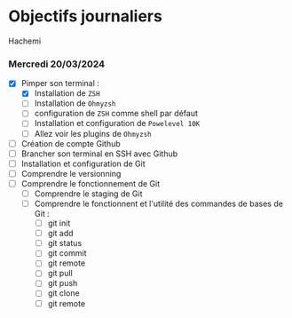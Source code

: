 # Objectifs journaliers

Hachemi

### Mercredi 20/03/2024

- [X] Pimper son terminal : 
    - [X] Installation de `ZSH`
    - [ ] Installation de `Ohmyzsh`
    - [ ] configuration de `ZSH` comme shell par défaut
    - [ ] Installation et configuration de `Powelevel 10K`
    - [ ] Allez voir les plugins de `Ohmyzsh`
- [ ] Création de compte Github
- [ ] Brancher son terminal en SSH avec Github
- [ ] Installation et configuration de Git
- [ ] Comprendre le versionning
- [ ] Comprendre le fonctionnement de Git
  - [ ] Comprendre le staging de Git
  - [ ] Comprendre le fonctionnent et l'utilité des commandes de bases de Git :
    - [ ] git init
    - [ ] git add
    - [ ] git status
    - [ ] git commit
    - [ ] git remote
    - [ ] git pull
    - [ ] git push
    - [ ] git clone
    - [ ] git remote
